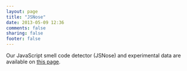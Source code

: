 ```yaml
---
layout: page
title: "JSNose"
date: 2013-05-09 12:36
comments: false
sharing: false
footer: false
---
```


<p>
	Our JavaScript smell code detector (JSNose) and experimental data are available on <a href=" http://www.ece.ubc.ca/~aminmf/jsnose.html">this page</a>.</p>

